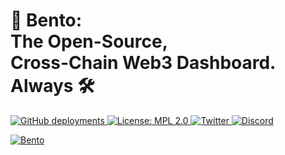 <h1>
🍱  Bento: <br />
The Open-Source, <br />
Cross-Chain Web3 Dashboard. <br />
Always 🛠
</h1>

<p>
  <a href="https://bento.finance">
    <img alt="GitHub deployments" src="https://img.shields.io/github/deployments/inevitable-changes/bento/production?color=%23000000&label=deploy&logo=Vercel&logoColor=white&style=for-the-badge&labelColor=000" />
  </a>
  <a href="https://opensource.org/licenses/MPL-2.0">
    <img alt="License: MPL 2.0" src="https://img.shields.io/badge/License-MPL_2.0-brightgreen.svg?style=for-the-badge&labelColor=000" />
  </a>
  <a href="https://twitter.com/bentoinevitable">
    <img alt="Twitter" src="https://img.shields.io/badge/Follow%20on%20Twitter-1DA1F2.svg?style=for-the-badge&logo=twitter&labelColor=000000&logoWidth=20&logoColor=white" />
  </a>
  <a href="https://discord.gg/zXmRRBxYqD">
    <img alt="Discord" src="https://img.shields.io/discord/1025289479059157012?style=for-the-badge&label=&labelColor=000&logo=discord&logoColor=fff&color=7289da" />
  </a>
</p>

[![Bento](https://github.com/inevitable-changes/bento/blob/develop/apps/web/public/assets/og-image-v3.png?raw=true)](https://bento.finance)
